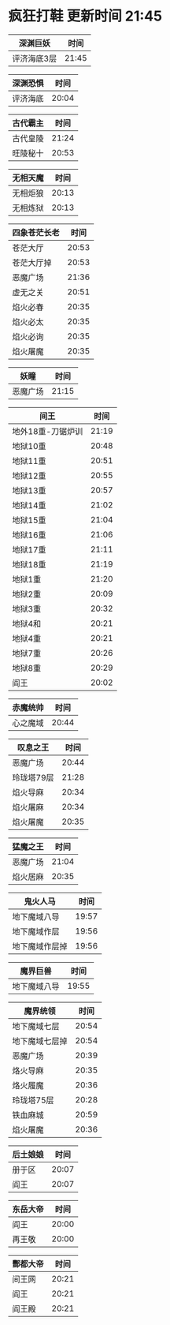 # 疯狂打鞋 更新时间 21:45

| 深渊巨妖   | 时间    |
|--------|-------|
| 评济海底3层 | 21:45 |

| 深渊恐惧   | 时间    |
|--------|-------|
| 评济海底 | 20:04 |

| 古代霸主   | 时间    |
|--------|-------|
| 古代皇陵 | 21:24 |
| 旺陵秘十 | 20:53 |

| 无相天魔   | 时间    |
|--------|-------|
| 无相炬狼 | 20:13 |
| 无相炼狱 | 20:13 |

| 四象苍茫长老   | 时间    |
|--------|-------|
| 苍茫大厅 | 20:53 |
| 苍茫大厅掉 | 20:53 |
| 恶魔广场 | 21:36 |
| 虚无之关 | 20:51 |
| 焰火必春 | 20:35 |
| 焰火必太 | 20:35 |
| 焰火必询 | 20:35 |
| 焰火屠魔 | 20:35 |

| 妖瞳   | 时间    |
|--------|-------|
| 恶魔广场 | 21:15 |

| 间王   | 时间    |
|--------|-------|
| 地外18重-刀锯炉训 | 21:19 |
| 地狱10重 | 20:48 |
| 地狱11重 | 20:51 |
| 地狱12重 | 20:55 |
| 地狱13重 | 20:57 |
| 地狱14重 | 21:02 |
| 地狱15重 | 21:04 |
| 地狱16重 | 21:06 |
| 地狱17重 | 21:11 |
| 地狱18重 | 21:19 |
| 地狱1重 | 21:20 |
| 地狱2重 | 20:09 |
| 地狱3重 | 20:32 |
| 地狱4和 | 20:21 |
| 地狱4重 | 20:21 |
| 地狱7重 | 20:26 |
| 地狱8重 | 20:29 |
| 阎王 | 20:02 |

| 赤魔统帅   | 时间    |
|--------|-------|
| 心之魔域 | 20:44 |

| 叹息之王   | 时间    |
|--------|-------|
| 恶魔广场 | 20:44 |
| 玲珑塔79层 | 21:28 |
| 焰火导麻 | 20:34 |
| 焰火屠麻 | 20:34 |
| 焰火屠魔 | 20:35 |

| 猛魔之王   | 时间    |
|--------|-------|
| 恶魔广场 | 21:04 |
| 焰火居麻 | 20:35 |

| 鬼火人马   | 时间    |
|--------|-------|
| 地下魔域八导 | 19:57 |
| 地下魔域作层 | 19:56 |
| 地下魔域作层掉 | 19:56 |

| 魔界巨兽   | 时间    |
|--------|-------|
| 地下魔域八导 | 19:55 |

| 魔界统领   | 时间    |
|--------|-------|
| 地下魔域七层 | 20:54 |
| 地下魔域七层掉 | 20:54 |
| 恶魔广场 | 20:39 |
| 烙火导麻 | 20:35 |
| 烙火履魔 | 20:36 |
| 玲珑塔75层 | 20:28 |
| 铁血麻城 | 20:59 |
| 焰火屠魔 | 20:36 |

| 后土娘娘   | 时间    |
|--------|-------|
| 册于区 | 20:07 |
| 阎王 | 20:07 |

| 东岳大帝   | 时间    |
|--------|-------|
| 阎王 | 20:00 |
| 再王敬 | 20:00 |

| 酆都大帝   | 时间    |
|--------|-------|
| 间王网 | 20:21 |
| 阎王 | 20:21 |
| 阎王殿 | 20:21 |